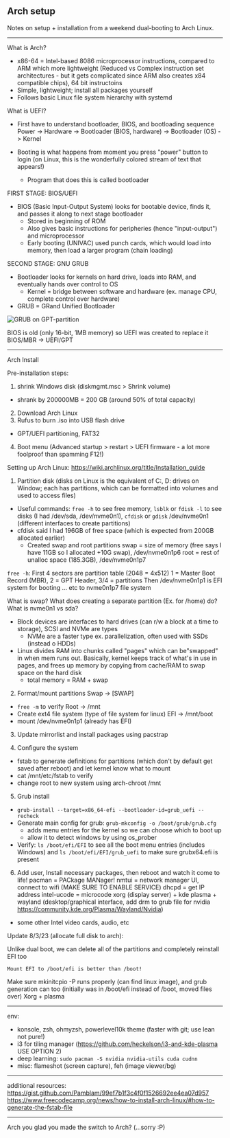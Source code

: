 ## Arch setup

Notes on setup + installation from a weekend dual-booting to Arch Linux.

---

What is Arch?
- x86-64 = Intel-based 8086 microprocessor instructions, compared to ARM which more lightweight (Reduced vs Complex instruction set architectures - but it gets complicated since ARM also creates x84 compatible chips), 64 bit instructoins
- Simple, lightweight; install all packages yourself
- Follows basic Linux file system hierarchy with systemd

What is UEFI?
- First have to understand bootloader, BIOS, and bootloading sequence
Power -> Hardware -> Bootloader (BIOS, hardware) -> Bootloader (OS) -> Kernel

- Booting is what happens from moment you press "power" button to login (on Linux, this is the wonderfully colored stream of text that appears!)
  - Program that does this is called bootloader

FIRST STAGE: BIOS/UEFI
- BIOS (Basic Input-Output System) looks for bootable device, finds it, and passes it along to next stage bootloader
  - Stored in beginning of ROM
  - Also gives basic instructions for peripheries (hence "input-output") and microprocessor
  - Early booting (UNIVAC) used punch cards, which would load into memory, then load a larger program (chain loading)

SECOND STAGE: GNU GRUB
- Bootloader looks for kernels on hard drive, loads into RAM, and eventually hands over control to OS
  - Kernel = bridge between software and hardware (ex. manage CPU, complete control over hardware) 
- GRUB = GRand Unified Bootloader

![GRUB on GPT-partition](https://upload.wikimedia.org/wikipedia/commons/thumb/b/bb/GNU_GRUB_on_GPT_partitioned_hard_disk_drives.svg/495px-GNU_GRUB_on_GPT_partitioned_hard_disk_drives.svg.png)

BIOS is old (only 16-bit, 1MB memory) so UEFI was created to replace it 
BIOS/MBR -> UEFI/GPT

---

Arch Install

Pre-installation steps:
1. shrink Windows disk (diskmgmt.msc > Shrink volume)
- shrank by 200000MB = 200 GB (around 50% of total capacity)
2. Download Arch Linux
3. Rufus to burn .iso into USB flash drive
- GPT/UEFI partitioning, FAT32
4. Boot menu (Advanced startup > restart > UEFI firmware - a lot more foolproof than spamming F12!)

Setting up Arch Linux: https://wiki.archlinux.org/title/Installation_guide
1. Partition disk (disks on Linux is the equivalent of C:, D: drives on Window; each has partitions, which can be formatted into volumes and used to access files)
- Useful commands: `free -h` to see free memory, `lsblk` or `fdisk -l` to see disks (I had /dev/sda, /dev/nvme0n1), `cfdisk` or `gdisk` /dev/nvme0n1 (different interfaces to create partitions)
- cfdisk said I had 196GB of free space (which is expected from 200GB allocated earlier)
  - Created swap and root partitions
  swap = size of memory (free says I have 11GB so I allocated +10G swap), /dev/nvme0n1p6
  root = rest of unalloc space (185.3GB), /dev/nvme0n1p7

`free -h`:
First 4 sectors are partition table (2048 = 4x512)
  1 = Master Boot Record (MBR), 2 = GPT Header, 3/4 = partitions
Then /dev/nvme0n1p1 is EFI system for booting ... etc to nvme0n1p7 file system

What is swap? What does creating a separate partition (Ex. for /home) do? What is nvme0n1 vs sda?
- Block devices are interfaces to hard drives (can r/w a block at a time to storage), SCSI and NVMe are types
  - NVMe are a faster type ex. parallelization, often used with SSDs (instead o HDDs)
- Linux divides RAM into chunks called "pages" which can be"swapped" in when mem runs out. Basically, kernel keeps track of what's in use in pages, and frees up memory by copying from cache/RAM to swap space on the hard disk
  - total memory = RAM + swap

2. Format/mount partitions
Swap -> [SWAP]
- `free -m` to verify
Root -> /mnt
- Create ext4 file system (type of file system for linux)
EFI -> /mnt/boot
- mount /dev/nvme0n1p1 (already has EFI)

3. Update mirrorlist and install packages using pacstrap

4. Configure the system
- fstab to generate definitions for partitions (which don't by default get saved after reboot) and let kernel know what to mount
- cat /mnt/etc/fstab to verify
- change root to new system using arch-chroot /mnt

5. Grub install
- `grub-install --target=x86_64-efi --bootloader-id=grub_uefi --recheck`
- Generate main config for grub: `grub-mkconfig -o /boot/grub/grub.cfg`
  - adds menu entries for the kernel so we can choose which to boot up
  - allow it to detect windows by using os_prober
- Verify: `ls /boot/efi/EFI` to see all the boot menu entries (includes Windows) and `ls /boot/efi/EFI/grub_uefi` to make sure grubx64.efi is present

6. Add user, Install necessary packages, then reboot and watch it come to life!
pacman = PACkage MANager!
nmtui = network manager UI, connect to wifi (MAKE SURE TO ENABLE SERVICE)
dhcpd = get IP address
intel-ucode = microcode
xorg (display server) + kde plasma + wayland (desktop/graphical interface, add drm to grub file for nvidia https://community.kde.org/Plasma/Wayland/Nvidia)
+ some other Intel video cards, audio, etc

Update 8/3/23 (allocate full disk to arch):

Unlike dual boot, we can delete all of the partitions and completely reinstall EFI too

    Mount EFI to /boot/efi is better than /boot!

Make sure mkinitcpio -P runs properly (can find linux image), and grub generation can too (initially was in /boot/efi instead of /boot, moved files over)
Xorg + plasma

---

env:
- konsole, zsh, ohmyzsh, powerlevel10k theme (faster with git; use lean not pure!)
- i3 for tiling manager (https://github.com/heckelson/i3-and-kde-plasma USE OPTION 2)
- deep learning: `sudo pacman -S nvidia nvidia-utils cuda cudnn`
- misc: flameshot (screen capture), feh (image viewer/bg)

---

additional resources:
https://gist.github.com/Pamblam/99ef7b1f3c4f0f1526692ee4ea07d957
https://www.freecodecamp.org/news/how-to-install-arch-linux/#how-to-generate-the-fstab-file

---

Arch you glad you made the switch to Arch?
(…sorry :P)

